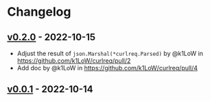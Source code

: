 # Changelog

## [v0.2.0](https://github.com/k1LoW/curlreq/compare/v0.1.0...v0.2.0) - 2022-10-15
- Adjust the result of `json.Marshal(*curlreq.Parsed)` by @k1LoW in https://github.com/k1LoW/curlreq/pull/2
- Add doc by @k1LoW in https://github.com/k1LoW/curlreq/pull/4

## [v0.0.1](https://github.com/k1LoW/curlreq/commits/v0.0.1) - 2022-10-14
